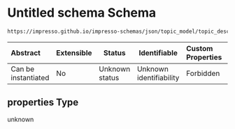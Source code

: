 # Untitled schema Schema

```txt
https://impresso.github.io/impresso-schemas/json/topic_model/topic_description.schema.json#/definitions/word_prob/properties
```




| Abstract            | Extensible | Status         | Identifiable            | Custom Properties | Additional Properties | Access Restrictions | Defined In                                                                                     |
| :------------------ | ---------- | -------------- | ----------------------- | :---------------- | --------------------- | ------------------- | ---------------------------------------------------------------------------------------------- |
| Can be instantiated | No         | Unknown status | Unknown identifiability | Forbidden         | Allowed               | none                | [topic_description.schema.json\*](../out/topic_description.schema.json "open original schema") |

## properties Type

unknown
